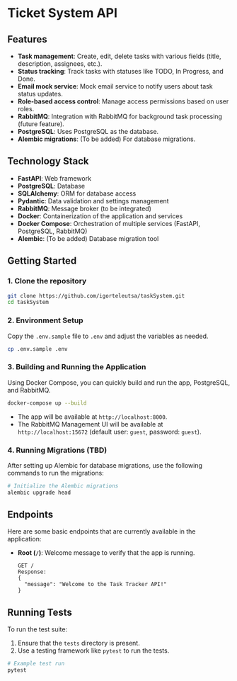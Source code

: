 
# Ticket System API

## Features

- **Task management**: Create, edit, delete tasks with various fields (title, description, assignees, etc.).
- **Status tracking**: Track tasks with statuses like TODO, In Progress, and Done.
- **Email mock service**: Mock email service to notify users about task status updates.
- **Role-based access control**: Manage access permissions based on user roles.
- **RabbitMQ**: Integration with RabbitMQ for background task processing (future feature).
- **PostgreSQL**: Uses PostgreSQL as the database.
- **Alembic migrations**: (To be added) For database migrations.

## Technology Stack

- **FastAPI**: Web framework
- **PostgreSQL**: Database
- **SQLAlchemy**: ORM for database access
- **Pydantic**: Data validation and settings management
- **RabbitMQ**: Message broker (to be integrated)
- **Docker**: Containerization of the application and services
- **Docker Compose**: Orchestration of multiple services (FastAPI, PostgreSQL, RabbitMQ)
- **Alembic**: (To be added) Database migration tool

## Getting Started

### 1. Clone the repository

```bash
git clone https://github.com/igorteleutsa/taskSystem.git
cd taskSystem
```

### 2. Environment Setup

Copy the `.env.sample` file to `.env` and adjust the variables as needed.

```bash
cp .env.sample .env
```

### 3. Building and Running the Application

Using Docker Compose, you can quickly build and run the app, PostgreSQL, and RabbitMQ.

```bash
docker-compose up --build
```

- The app will be available at `http://localhost:8000`.
- The RabbitMQ Management UI will be available at `http://localhost:15672` (default user: `guest`, password: `guest`).

### 4. Running Migrations (TBD)

After setting up Alembic for database migrations, use the following commands to run the migrations:

```bash
# Initialize the Alembic migrations
alembic upgrade head
```
## Endpoints

Here are some basic endpoints that are currently available in the application:

- **Root (`/`)**: Welcome message to verify that the app is running.
  
  ```
  GET /
  Response:
  {
    "message": "Welcome to the Task Tracker API!"
  }
  ```

## Running Tests

To run the test suite:

1. Ensure that the `tests` directory is present.
2. Use a testing framework like `pytest` to run the tests.

```bash
# Example test run
pytest
```

